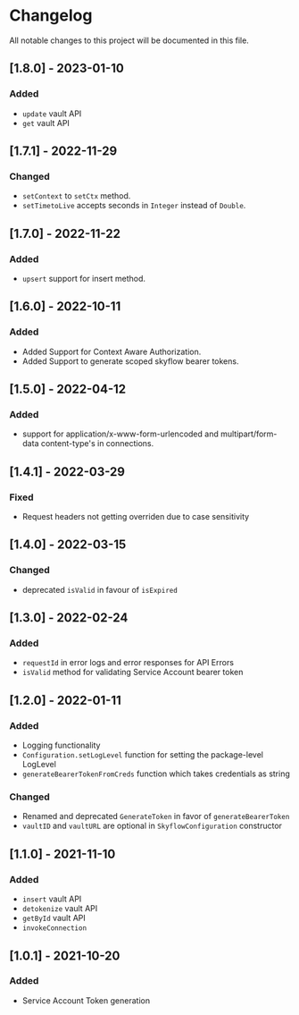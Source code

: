 # Changelog
All notable changes to this project will be documented in this file.

## [1.8.0] - 2023-01-10
### Added
- `update` vault API
- `get` vault API

## [1.7.1] - 2022-11-29
### Changed
- `setContext` to `setCtx` method.
- `setTimetoLive` accepts seconds in `Integer` instead of `Double`.

## [1.7.0] - 2022-11-22
### Added
- `upsert` support for insert method.

## [1.6.0] - 2022-10-11

### Added
- Added Support for Context Aware Authorization.
- Added Support to generate scoped skyflow bearer tokens.
## [1.5.0] - 2022-04-12

### Added
- support for application/x-www-form-urlencoded and multipart/form-data content-type's in connections.

## [1.4.1] - 2022-03-29

### Fixed 
- Request headers not getting overriden due to case sensitivity

## [1.4.0] - 2022-03-15

### Changed

- deprecated `isValid` in favour of `isExpired`

## [1.3.0] - 2022-02-24

### Added

- `requestId` in error logs and error responses for API Errors
- `isValid` method for validating Service Account bearer token

## [1.2.0] - 2022-01-11

### Added
- Logging functionality
- `Configuration.setLogLevel` function for setting the package-level LogLevel
- `generateBearerTokenFromCreds` function which takes credentials as string

### Changed
- Renamed and deprecated `GenerateToken` in favor of `generateBearerToken`
- `vaultID` and `vaultURL` are optional in `SkyflowConfiguration` constructor

## [1.1.0] - 2021-11-10
### Added
- `insert` vault API
- `detokenize` vault API
- `getById` vault API
- `invokeConnection` 
## [1.0.1] - 2021-10-20
### Added 
-  Service Account Token generation